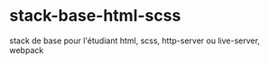 # stack-base-html-scss
stack de base pour l'étudiant html, scss, http-server ou live-server, webpack
